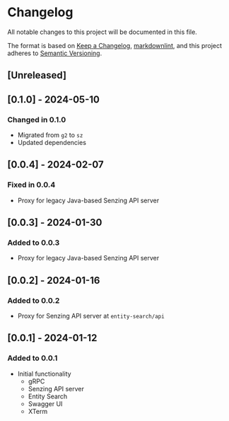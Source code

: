 # Changelog

All notable changes to this project will be documented in this file.

The format is based on [Keep a Changelog](https://keepachangelog.com/en/1.0.0/),
[markdownlint](https://dlaa.me/markdownlint/),
and this project adheres to [Semantic Versioning](https://semver.org/spec/v2.0.0.html).

## [Unreleased]

## [0.1.0] - 2024-05-10

### Changed in 0.1.0

- Migrated from `g2` to `sz`
- Updated dependencies

## [0.0.4] - 2024-02-07

### Fixed in 0.0.4

- Proxy for legacy Java-based Senzing API server

## [0.0.3] - 2024-01-30

### Added to 0.0.3

- Proxy for legacy Java-based Senzing API server

## [0.0.2] - 2024-01-16

### Added to 0.0.2

- Proxy for Senzing API server at `entity-search/api`

## [0.0.1] - 2024-01-12

### Added to 0.0.1

- Initial functionality
  - gRPC
  - Senzing API server
  - Entity Search
  - Swagger UI
  - XTerm
